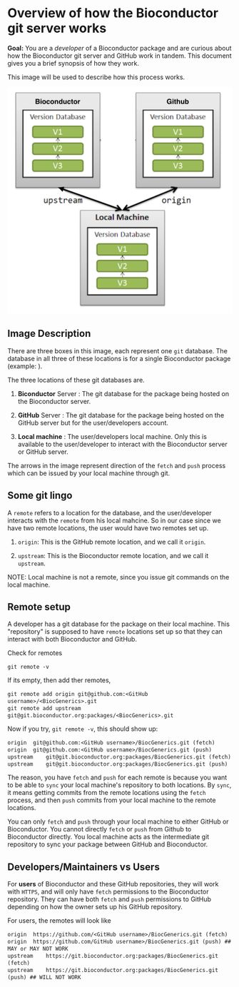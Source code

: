 # Overview of how the Bioconductor git server works


**Goal:** You are a _developer_ of a Bioconductor package and are curious about how the Bioconductor git server and GitHub work in tandem. This document gives you a brief synopsis of how they work.

This image will be used to describe how this process works.

![](../images/github-bioc-relationship.png)

## Image Description

There are three boxes in this image, each represent one `git` database. The database in all three of these locations is for a single Bioconductor package (example: <BiocGenerics>).

The three locations of these git databases are.

1. **Biconductor** Server : The git database for the package being hosted on the Bioconductor server.

2. **GitHub** Server : The git database for the package being hosted on the GitHub server but for the user/developers account.

3. **Local machine** : The user/developers local machine. Only this is available to the user/developer to interact with the Bioconductor server or GitHub server.

The arrows in the image represent direction of the `fetch` and `push` process which can be issued by your local machine through git.

## Some git lingo

A `remote` refers to a location for the database, and the user/developer interacts with the `remote` from his local mahcine. So in our case since we have two remote locations, the user would have two remotes set up.

1. `origin`: This is the GitHub remote location, and we call it `origin`.

2. `upstream`: This is the Bioconductor remote location, and we call it `upstream`.

NOTE: Local machine is not a remote, since you issue git commands on the local machine.

## Remote setup

A developer has a git database for the package on their local machine. This "repository" is supposed to have `remote` locations set up so that they can interact with both Bioconductor and GitHub.

Check for remotes

```
git remote -v
```

If its empty, then add ther remotes,

```
git remote add origin git@github.com:<GitHub username>/<BiocGenerics>.git
git remote add upstream git@git.bioconductor.org:packages/<BiocGenerics>.git
```

Now if you try, `git remote -v`, this should show up:

```
origin  git@github.com:<GitHub username>/BiocGenerics.git (fetch)
origin  git@github.com:<GitHub username>/BiocGenerics.git (push)
upstream    git@git.bioconductor.org:packages/BiocGenerics.git (fetch)
upstream    git@git.bioconductor.org:packages/BiocGenerics.git (push)
```

The reason, you have `fetch` and `push` for each remote is because you want to be able to `sync` your local machine's repository to both locations. By `sync`, it means getting commits from the remote locations using the `fetch` process, and then `push` commits from your local machine to the remote locations.

You can only `fetch` and `push` through your local machine to either GitHub or Bioconductor. You cannot directly `fetch` or `push` from Github to Bioconductor directly. You local machine acts as the intermediate git repository to sync your package between GitHub and Bioconductor.

## Developers/Maintainers vs Users

For **users** of Bioconductor and these GitHub repositories, they will work with `HTTPS`, and will only have `fetch` permissions to the Bioconductor repository. They can have both `fetch` and `push` permissions to GitHub depending on how the owner sets up his GitHub repository.

For users, the remotes will look like

```
origin  https://github.com/<GitHub username>/BiocGenerics.git (fetch)
origin  https://github.com/GitHub username>/BiocGenerics.git (push) ## MAY or MAY NOT WORK
upstream    https://git.bioconductor.org:packages/BiocGenerics.git (fetch)
upstream    https://git.bioconductor.org:packages/BiocGenerics.git (push) ## WILL NOT WORK
```
